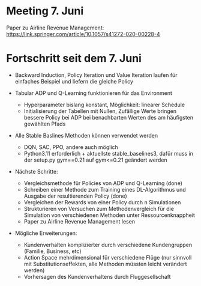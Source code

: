 # Meeting 7. Juni

Paper zu Airline Revenue Management:
https://link.springer.com/article/10.1057/s41272-020-00228-4

# Fortschritt seit dem 7. Juni

- Backward Induction, Policy Iteration und Value Iteration laufen für einfaches Beispiel und liefern die gleiche Policy

- Tabular ADP und Q-Learning funktionieren für das Environment
  - Hyperparameter bislang konstant, Möglichkeit: linearer Schedule
  - Initialisierung der Tabellen mit Nullen, Zufällige Werte bringen bessere Policy bei ADP bei benachbarten Werten des am häufigsten gewählten Pfads

- Alle Stable Baslines Methoden können verwendet werden
  - DQN, SAC, PPO, andere auch möglich
  - Python3.11 erforderlich + aktuellste stable_baselines3, dafür muss in der setup.py gym==0.21 auf gym<=0.21 geändert werden

- Nächste Schritte:
  - Vergleichsmethode für Policies von ADP und Q-Learning (done)
  - Schreiben einer Methode zum Training eines DL-Algorithmus und Ausgabe der resultierenden Policy (done)
  - Vergleichen der Rewards von einer Policy durch n Simulationen
  - Strukturieren von Versuchen zum Methodenvergleich für die Simulation von verschiedenen Methoden unter Ressourcenknappheit
  - Paper zu Airline Revenue Management lesen

- Mögliche Erweiterungen:
  - Kundenverhalten komplizierter durch verschiedene Kundengruppen (Familie, Business, etc)
  - Action Space mehrdimensional für verschiedene Flüge (nur sinnvoll mit Substitutionseffekten, alle Methoden müssten leicht verändert werden)
  - Vorhersagen des Kundenverhaltens durch Fluggesellschaft